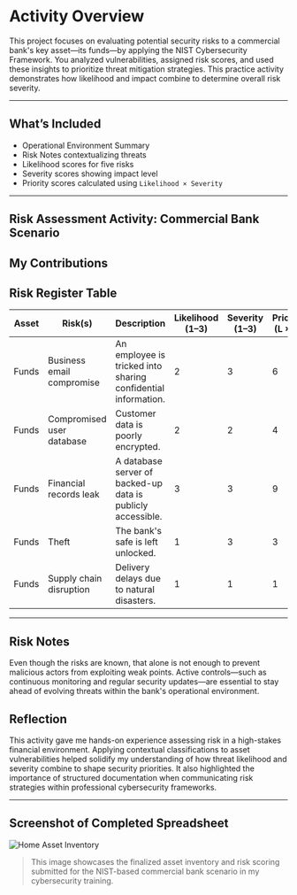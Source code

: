 # Activity Overview

This project focuses on evaluating potential security risks to a commercial bank's key asset—its funds—by applying the NIST Cybersecurity Framework. You analyzed vulnerabilities, assigned risk scores, and used these insights to prioritize threat mitigation strategies. This practice activity demonstrates how likelihood and impact combine to determine overall risk severity.

---

## What’s Included

- Operational Environment Summary  
- Risk Notes contextualizing threats  
- Likelihood scores for five risks  
- Severity scores showing impact level  
- Priority scores calculated using `Likelihood × Severity`

---

##  Risk Assessment Activity: Commercial Bank Scenario

## My Contributions

## Risk Register Table

| **Asset** | **Risk(s)**                  | **Description**                                              | **Likelihood (1–3)** | **Severity (1–3)** | **Priority (L × S)** |
|----------|------------------------------|--------------------------------------------------------------|----------------------|--------------------|-----------------------|
| Funds    | Business email compromise     | An employee is tricked into sharing confidential information. | 2                    | 3                  | 6                     |
| Funds    | Compromised user database     | Customer data is poorly encrypted.                           | 2                    | 2                  | 4                     |
| Funds    | Financial records leak        | A database server of backed-up data is publicly accessible.  | 3                    | 3                  | 9                     |
| Funds    | Theft                         | The bank's safe is left unlocked.                            | 1                    | 3                  | 3                     |
| Funds    | Supply chain disruption       | Delivery delays due to natural disasters.                    | 1                    | 1                  | 1                     |

---

## Risk Notes

Even though the risks are known, that alone is not enough to prevent malicious actors from exploiting weak points. Active controls—such as continuous monitoring and regular security updates—are essential to stay ahead of evolving threats within the bank's operational environment.

## Reflection
This activity gave me hands-on experience assessing risk in a high-stakes financial environment. Applying contextual classifications to asset vulnerabilities helped solidify my understanding of how threat likelihood and severity combine to shape security priorities. It also highlighted the importance of structured documentation when communicating risk strategies within professional cybersecurity frameworks.

---

## Screenshot of Completed Spreadsheet
![Home Asset Inventory](images/home-asset-inventory.png)
> This image showcases the finalized asset inventory and risk scoring submitted for the NIST-based commercial bank scenario in my cybersecurity training.
